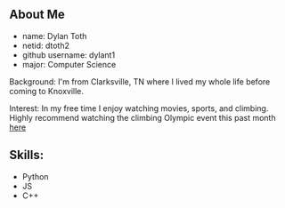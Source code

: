 ## About Me
* name: Dylan Toth
* netid: dtoth2
* github username: dylant1
* major: Computer Science

Background: I'm from Clarksville, TN where I lived my whole life before coming to Knoxville. 

Interest: In my free time I enjoy watching movies, sports, and climbing. Highly recommend watching the climbing Olympic event this past month [here](https://olympics.com/en/paris-2024/sports/sport-climbing)

## Skills:
* Python
* JS
* C++
